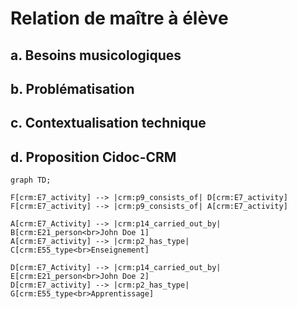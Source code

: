 # Relation de maître à élève

## a. Besoins musicologiques

## b. Problématisation

## c. Contextualisation technique

## d. Proposition Cidoc-CRM


```mermaid
graph TD;

F[crm:E7_activity] --> |crm:p9_consists_of| D[crm:E7_activity]
F[crm:E7_activity] --> |crm:p9_consists_of| A[crm:E7_activity]

A[crm:E7_Activity] --> |crm:p14_carried_out_by| B[crm:E21_person<br>John Doe 1]
A[crm:E7_activity] --> |crm:p2_has_type| C[crm:E55_type<br>Enseignement]

D[crm:E7_Activity] --> |crm:p14_carried_out_by| E[crm:E21_person<br>John Doe 2]
D[crm:E7_activity] --> |crm:p2_has_type| G[crm:E55_type<br>Apprentissage]



```



